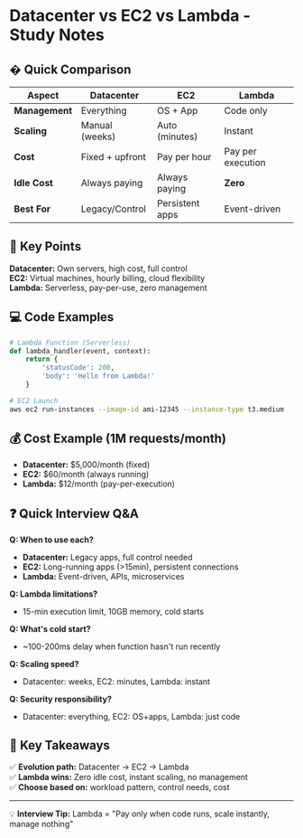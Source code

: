 # Datacenter vs EC2 vs Lambda - Study Notes

## � Quick Comparison

| Aspect | Datacenter | EC2 | Lambda |
|--------|------------|-----|--------|
| **Management** | Everything | OS + App | Code only |
| **Scaling** | Manual (weeks) | Auto (minutes) | Instant |
| **Cost** | Fixed + upfront | Pay per hour | Pay per execution |
| **Idle Cost** | Always paying | Always paying | **Zero** |
| **Best For** | Legacy/Control | Persistent apps | Event-driven |

## 🎯 Key Points

**Datacenter:** Own servers, high cost, full control  
**EC2:** Virtual machines, hourly billing, cloud flexibility  
**Lambda:** Serverless, pay-per-use, zero management

## 💻 Code Examples

```python
# Lambda Function (Serverless)
def lambda_handler(event, context):
    return {
        'statusCode': 200,
        'body': 'Hello from Lambda!'
    }
```

```bash
# EC2 Launch
aws ec2 run-instances --image-id ami-12345 --instance-type t3.medium
```

## 💰 Cost Example (1M requests/month)
- **Datacenter:** $5,000/month (fixed)
- **EC2:** $60/month (always running)  
- **Lambda:** $12/month (pay-per-execution)

## ❓ Quick Interview Q&A

**Q: When to use each?**  
- **Datacenter:** Legacy apps, full control needed
- **EC2:** Long-running apps (>15min), persistent connections
- **Lambda:** Event-driven, APIs, microservices

**Q: Lambda limitations?**  
- 15-min execution limit, 10GB memory, cold starts

**Q: What's cold start?**  
- ~100-200ms delay when function hasn't run recently

**Q: Scaling speed?**  
- Datacenter: weeks, EC2: minutes, Lambda: instant

**Q: Security responsibility?**  
- Datacenter: everything, EC2: OS+apps, Lambda: just code

## 🎯 Key Takeaways
✅ **Evolution path:** Datacenter → EC2 → Lambda  
✅ **Lambda wins:** Zero idle cost, instant scaling, no management  
✅ **Choose based on:** workload pattern, control needs, cost

---
💡 **Interview Tip:** Lambda = "Pay only when code runs, scale instantly, manage nothing"